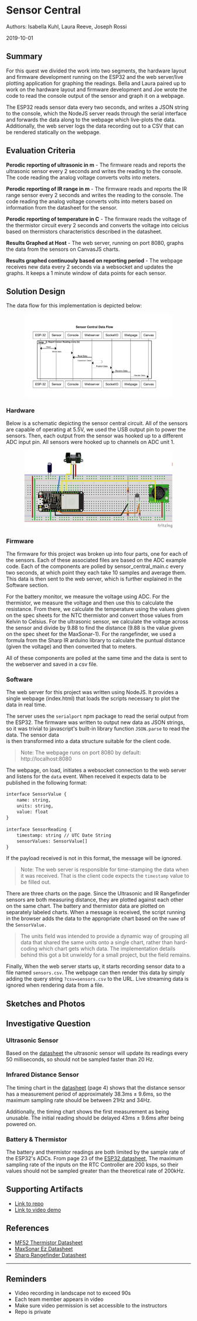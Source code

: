 # Sensor Central 
Authors: Isabella Kuhl, Laura Reeve, Joseph Rossi

2019-10-01

## Summary 
For this quest we divided the work into two segments, the hardware layout and firmware 
development running on the ESP32 and the web server/live plotting application for graphing
the readings. Bella and Laura paired up to work on the hardware layout and firmware
development and Joe wrote the code to read the console output of the sensor and graph
it on a webpage.

The ESP32 reads sensor data every two seconds, and writes a JSON string to the console,
which the NodeJS server reads through the serial interface and forwards the data along
to the webpage which live-plots the data. Additionally, the web server logs the data
recording out to a CSV that can be rendered statically on the webpage.


## Evaluation Criteria

**Perodic reporting of ultrasonic in m** - The firmware reads and reports the ultrasonic
sensor every 2 seconds and writes the reading to the console. The code reading the analog
voltage converts volts into meters.


**Perodic reporting of IR range in m** - The firmware reads and reports the IR range
sensor every 2 seconds and writes the reading to the console. The code reading the analog
voltage converts volts into meters based on information from the datasheet  for the sensor.

**Perodic reporting of temperature in C** - The firmware reads the voltage of the thermistor
circuit every 2 seconds and converts the voltage into celcius based on thermistors 
characteristics described in the datasheet.

**Results Graphed at Host** - The web server, running on port 8080, graphs the data from
the sensors on CanvasJS charts.

**Results graphed continuouly based on reporting period** - The webpage receives new
data every 2 seconds via a websocket and updates the graphs. It keeps a 1 minute window of
data points for each sensor.

## Solution Design

The data flow for this implementation is depicted below:

<center><img src="./images/dataflow-sequence-diagram.png" width="80%"></center>


### Hardware

Below is a schematic depicting the sensor central circuit.  All of the sensors are 
capable of operating at 5.5V, we used the USB output pin to power the sensors. Then, 
each output from the sensor was hooked up to a different ADC input pin.  All sensors 
were hooked up to channels on ADC unit 1.

<center><img src="./images/breadboard.png" width="80%"></center>


### Firmware

The firmware for this project was broken up into four parts, one for each of the sensors. Each of these associated files are based on the ADC example code. Each of the components are polled by sensor_central_main.c every two seconds, at which point they each take 10 samples and average them. This data is then sent to the web server, which is further explained in the Software section.

For the battery monitor, we measure the voltage using ADC.
For the thermistor, we measure the voltage and then use this to calculate the resistance. From there, we calculate the temperature using the values given on the spec sheets for the NTC thermistor and convert those values from Kelvin to Celsius.
For the ultrasonic sensor, we calculate the voltage across the sensor and divide by 9.88 to find the distance (9.88 is the value given on the spec sheet for the MaxSonar-1).
For the rangefinder, we used a formula from the Sharp IR arduino library to calculate the puntual distance (given the voltage) and then converted that to meters.

All of these components are polled at the same time and the data is sent to the webserver and saved in a csv file.


### Software 

The web server for this project was written using NodeJS. It provides a single webpage
(index.html) that loads the scripts necessary to plot the data in real time.

The server uses the `serialport` npm package to read the serial output from 
the ESP32.  The firmware was written to output new data as JSON strings, so it was trivial 
to javascript's built-in library function `JSON.parse` to read the data.  The sensor data  
is then transformed into a data structure  suitable for the client code.

> Note: The webpage runs on port 8080 by default: http://localhost:8080

The webpage, on load, initiates  a websocket connection to the web server and listens for the
`data` event. When received it expects data to be published in the following format:

```
interface SensorValue {
    name: string,
    units: string,
    value: float
}

interface SensorReading {
    timestamp: string // UTC Date String
    sensorValues: SensorValue[]
}
```
If the payload received is not in this format, the message will be ignored. 

> Note: The web server is responsible for time-stamping the data when it was received. That is
> the client code expects the `timestamp` value to be filled out.  


There are three charts on the page. Since the Ultrasonic and IR Rangefinder sensors are both
measuring distance, they are plotted against each other on the same chart. The battery and 
thermistor data are plotted on separately labeled charts.  When a message is received, the 
script running in the browser adds the data to the appropriate chart based on the 
`name` of the `SensorValue.`

> The units field was intended to provide a dynamic way of grouping all data that shared
> the same units onto a single chart, rather than hard-coding which chart gets which data.
> The implementation details behind this got a bit unwieldy for a small project, but the 
> field remains.

Finally, When the web server starts up, it starts recording sensor data to a file 
named `sensors.csv`. The webpage can then render this data by simply adding the query
string `?csv=sensors.csv` to the URL.  Live streaming  data is ignored when rendering 
data from a file.


## Sketches and Photos


## Investigative Question


### Ultrasonic Sensor

Based on the [datasheet][1] the ultrasonic sensor will update its readings every 
50 milliseconds, so should not be sampled faster than 20 Hz.


### Infrared Distance Sensor

The timing chart in the [datasheet][2] (page 4) shows that the distance 
sensor has a measurement period of approximately 38.3ms ± 9.6ms, so the 
maximum  sampling rate should be between 21Hz and 34Hz.

Additionally, the timing chart shows the first measurement as being unusable. 
The initial reading should be delayed 43ms ± 9.6ms after being powered on.


### Battery & Thermistor

The battery and thermistor readings are both limited by the sample rate
of the ESP32's ADCs. From page 23 of the [ESP32 datasheet][3], The maximum 
sampling rate of the inputs on the RTC Controller are 200 ksps, so their values should not
be sampled greater than the theoretical  rate of 200kHz.

[1]: https://www.maxbotix.com/documents/LV-MaxSonar-EZ_Datasheet.pdf
[2]: https://www.sparkfun.com/datasheets/Sensors/Infrared/gp2y0a02yk_e.pdf
[3]: https://www.espressif.com/sites/default/files/documentation/esp32_datasheet_en.pdf#page=30


## Supporting Artifacts
- [Link to repo](https://github.com/BU-EC444/Team15-Kuhl-Reeve-Rossi/quest-2)
- [Link to video demo](https://youtu.be/oHcK3RRd34U)


## References

* [MF52 Thermistor Datasheet](https://www.eaa.net.au/PDF/Hitech/MF52type.pdf)
* [MaxSonar Ez Datasheet](https://www.maxbotix.com/documents/LV-MaxSonar-EZ_Datasheet.pdf)
* [Sharp Rangefinder Datasheet](https://www.sparkfun.com/datasheets/Sensors/Infrared/gp2y0a02yk_e.pdf)


-----

## Reminders

- Video recording in landscape not to exceed 90s
- Each team member appears in video
- Make sure video permission is set accessible to the instructors
- Repo is private
